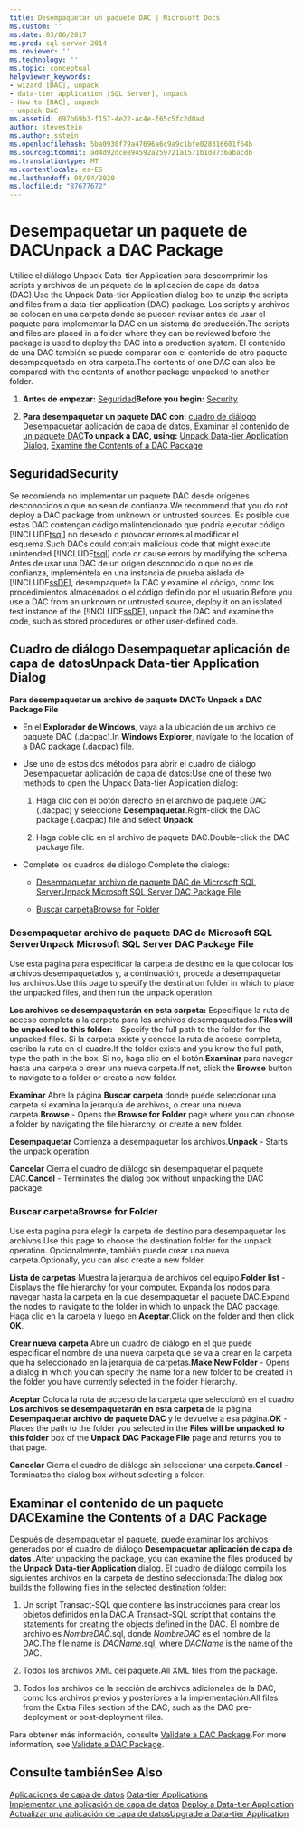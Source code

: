 ```yaml
---
title: Desempaquetar un paquete DAC | Microsoft Docs
ms.custom: ''
ms.date: 03/06/2017
ms.prod: sql-server-2014
ms.reviewer: ''
ms.technology: ''
ms.topic: conceptual
helpviewer_keywords:
- wizard [DAC], unpack
- data-tier application [SQL Server], unpack
- How to [DAC], unpack
- unpack DAC
ms.assetid: 697b69b3-f157-4e22-ac4e-f65c5fc2d0ad
author: stevestein
ms.author: sstein
ms.openlocfilehash: 5ba0930f79a47696a6c9a9c1bfe028316601f64b
ms.sourcegitcommit: ad4d92dce894592a259721a1571b1d8736abacdb
ms.translationtype: MT
ms.contentlocale: es-ES
ms.lasthandoff: 08/04/2020
ms.locfileid: "87677672"
---
```

# <a name="unpack-a-dac-package"></a><span data-ttu-id="fc1a5-102">Desempaquetar un paquete de DAC</span><span class="sxs-lookup"><span data-stu-id="fc1a5-102">Unpack a DAC Package</span></span>
  <span data-ttu-id="fc1a5-103">Utilice el diálogo Unpack Data-tier Application para descomprimir los scripts y archivos de un paquete de la aplicación de capa de datos (DAC).</span><span class="sxs-lookup"><span data-stu-id="fc1a5-103">Use the Unpack Data-tier Application dialog box to unzip the scripts and files from a data-tier application (DAC) package.</span></span> <span data-ttu-id="fc1a5-104">Los scripts y archivos se colocan en una carpeta donde se pueden revisar antes de usar el paquete para implementar la DAC en un sistema de producción.</span><span class="sxs-lookup"><span data-stu-id="fc1a5-104">The scripts and files are placed in a folder where they can be reviewed before the package is used to deploy the DAC into a production system.</span></span> <span data-ttu-id="fc1a5-105">El contenido de una DAC también se puede comparar con el contenido de otro paquete desempaquetado en otra carpeta.</span><span class="sxs-lookup"><span data-stu-id="fc1a5-105">The contents of one DAC can also be compared with the contents of another package unpacked to another folder.</span></span>  
  
1.  <span data-ttu-id="fc1a5-106">**Antes de empezar:**  [Seguridad](#Security)</span><span class="sxs-lookup"><span data-stu-id="fc1a5-106">**Before you begin:**  [Security](#Security)</span></span>  
  
2.  <span data-ttu-id="fc1a5-107">**Para desempaquetar un paquete DAC con:**  [cuadro de diálogo Desempaquetar aplicación de capa de datos](#UnpackDACDial), [Examinar el contenido de un paquete DAC](#ExamDACPack)</span><span class="sxs-lookup"><span data-stu-id="fc1a5-107">**To unpack a DAC, using:**  [Unpack Data-tier Application Dialog](#UnpackDACDial), [Examine the Contents of a DAC Package](#ExamDACPack)</span></span>  
  
##  <a name="security"></a><a name="Security"></a> <span data-ttu-id="fc1a5-108">Seguridad</span><span class="sxs-lookup"><span data-stu-id="fc1a5-108">Security</span></span>  
 <span data-ttu-id="fc1a5-109">Se recomienda no implementar un paquete DAC desde orígenes desconocidos o que no sean de confianza.</span><span class="sxs-lookup"><span data-stu-id="fc1a5-109">We recommend that you do not deploy a DAC package from unknown or untrusted sources.</span></span> <span data-ttu-id="fc1a5-110">Es posible que estas DAC contengan código malintencionado que podría ejecutar código [!INCLUDE[tsql](../../includes/tsql-md.md)] no deseado o provocar errores al modificar el esquema.</span><span class="sxs-lookup"><span data-stu-id="fc1a5-110">Such DACs could contain malicious code that might execute unintended [!INCLUDE[tsql](../../includes/tsql-md.md)] code or cause errors by modifying the schema.</span></span> <span data-ttu-id="fc1a5-111">Antes de usar una DAC de un origen desconocido o que no es de confianza, impleméntela en una instancia de prueba aislada de [!INCLUDE[ssDE](../../includes/ssde-md.md)], desempaquete la DAC y examine el código, como los procedimientos almacenados o el código definido por el usuario.</span><span class="sxs-lookup"><span data-stu-id="fc1a5-111">Before you use a DAC from an unknown or untrusted source, deploy it on an isolated test instance of the [!INCLUDE[ssDE](../../includes/ssde-md.md)], unpack the DAC and examine the code, such as stored procedures or other user-defined code.</span></span>  
  
##  <a name="unpack-data-tier-application-dialog"></a><a name="UnpackDACDial"></a> <span data-ttu-id="fc1a5-112">Cuadro de diálogo Desempaquetar aplicación de capa de datos</span><span class="sxs-lookup"><span data-stu-id="fc1a5-112">Unpack Data-tier Application Dialog</span></span>  
 <span data-ttu-id="fc1a5-113">**Para desempaquetar un archivo de paquete DAC**</span><span class="sxs-lookup"><span data-stu-id="fc1a5-113">**To Unpack a DAC Package File**</span></span>  
  
-   <span data-ttu-id="fc1a5-114">En el **Explorador de Windows**, vaya a la ubicación de un archivo de paquete DAC (.dacpac).</span><span class="sxs-lookup"><span data-stu-id="fc1a5-114">In **Windows Explorer**, navigate to the location of a DAC package (.dacpac) file.</span></span>  
  
-   <span data-ttu-id="fc1a5-115">Use uno de estos dos métodos para abrir el cuadro de diálogo Desempaquetar aplicación de capa de datos:</span><span class="sxs-lookup"><span data-stu-id="fc1a5-115">Use one of these two methods to open the Unpack Data-tier Application dialog:</span></span>  
  
    1.  <span data-ttu-id="fc1a5-116">Haga clic con el botón derecho en el archivo de paquete DAC (.dacpac) y seleccione **Desempaquetar**.</span><span class="sxs-lookup"><span data-stu-id="fc1a5-116">Right-click the DAC package (.dacpac) file and select **Unpack**.</span></span>  
  
    2.  <span data-ttu-id="fc1a5-117">Haga doble clic en el archivo de paquete DAC.</span><span class="sxs-lookup"><span data-stu-id="fc1a5-117">Double-click the DAC package file.</span></span>  
  
-   <span data-ttu-id="fc1a5-118">Complete los cuadros de diálogo:</span><span class="sxs-lookup"><span data-stu-id="fc1a5-118">Complete the dialogs:</span></span>  
  
    -   [<span data-ttu-id="fc1a5-119">Desempaquetar archivo de paquete DAC de Microsoft SQL Server</span><span class="sxs-lookup"><span data-stu-id="fc1a5-119">Unpack Microsoft SQL Server DAC Package File</span></span>](#Unpack)  
  
    -   [<span data-ttu-id="fc1a5-120">Buscar carpeta</span><span class="sxs-lookup"><span data-stu-id="fc1a5-120">Browse for Folder</span></span>](#Browse)  
  
###  <a name="unpack-microsoft-sql-server-dac-package-file"></a><a name="Unpack"></a> <span data-ttu-id="fc1a5-121">Desempaquetar archivo de paquete DAC de Microsoft SQL Server</span><span class="sxs-lookup"><span data-stu-id="fc1a5-121">Unpack Microsoft SQL Server DAC Package File</span></span>  
 <span data-ttu-id="fc1a5-122">Use esta página para especificar la carpeta de destino en la que colocar los archivos desempaquetados y, a continuación, proceda a desempaquetar los archivos.</span><span class="sxs-lookup"><span data-stu-id="fc1a5-122">Use this page to specify the destination folder in which to place the unpacked files, and then run the unpack operation.</span></span>  
  
 <span data-ttu-id="fc1a5-123">**Los archivos se desempaquetarán en esta carpeta:** Especifique la ruta de acceso completa a la carpeta para los archivos desempaquetados.</span><span class="sxs-lookup"><span data-stu-id="fc1a5-123">**Files will be unpacked to this folder:** - Specify the full path to the folder for the unpacked files.</span></span> <span data-ttu-id="fc1a5-124">Si la carpeta existe y conoce la ruta de acceso completa, escriba la ruta en el cuadro.</span><span class="sxs-lookup"><span data-stu-id="fc1a5-124">If the folder exists and you know the full path, type the path in the box.</span></span> <span data-ttu-id="fc1a5-125">Si no, haga clic en el botón **Examinar** para navegar hasta una carpeta o crear una nueva carpeta.</span><span class="sxs-lookup"><span data-stu-id="fc1a5-125">If not, click the **Browse** button to navigate to a folder or create a new folder.</span></span>  
  
 <span data-ttu-id="fc1a5-126">**Examinar** Abre la página **Buscar carpeta** donde puede seleccionar una carpeta si examina la jerarquía de archivos, o crear una nueva carpeta.</span><span class="sxs-lookup"><span data-stu-id="fc1a5-126">**Browse** - Opens the **Browse for Folder** page where you can choose a folder by navigating the file hierarchy, or create a new folder.</span></span>  
  
 <span data-ttu-id="fc1a5-127">**Desempaquetar** Comienza a desempaquetar los archivos.</span><span class="sxs-lookup"><span data-stu-id="fc1a5-127">**Unpack** - Starts the unpack operation.</span></span>  
  
 <span data-ttu-id="fc1a5-128">**Cancelar** Cierra el cuadro de diálogo sin desempaquetar el paquete DAC.</span><span class="sxs-lookup"><span data-stu-id="fc1a5-128">**Cancel** - Terminates the dialog box without unpacking the DAC package.</span></span>  
  
###  <a name="browse-for-folder"></a><a name="Browse"></a> <span data-ttu-id="fc1a5-129">Buscar carpeta</span><span class="sxs-lookup"><span data-stu-id="fc1a5-129">Browse for Folder</span></span>  
 <span data-ttu-id="fc1a5-130">Use esta página para elegir la carpeta de destino para desempaquetar los archivos.</span><span class="sxs-lookup"><span data-stu-id="fc1a5-130">Use this page to choose the destination folder for the unpack operation.</span></span> <span data-ttu-id="fc1a5-131">Opcionalmente, también puede crear una nueva carpeta.</span><span class="sxs-lookup"><span data-stu-id="fc1a5-131">Optionally, you can also create a new folder.</span></span>  
  
 <span data-ttu-id="fc1a5-132">**Lista de carpetas** Muestra la jerarquía de archivos del equipo.</span><span class="sxs-lookup"><span data-stu-id="fc1a5-132">**Folder list** - Displays the file hierarchy for your computer.</span></span> <span data-ttu-id="fc1a5-133">Expanda los nodos para navegar hasta la carpeta en la que desempaquetar el paquete DAC.</span><span class="sxs-lookup"><span data-stu-id="fc1a5-133">Expand the nodes to navigate to the folder in which to unpack the DAC package.</span></span> <span data-ttu-id="fc1a5-134">Haga clic en la carpeta y luego en **Aceptar**.</span><span class="sxs-lookup"><span data-stu-id="fc1a5-134">Click on the folder and then click **OK**.</span></span>  
  
 <span data-ttu-id="fc1a5-135">**Crear nueva carpeta** Abre un cuadro de diálogo en el que puede especificar el nombre de una nueva carpeta que se va a crear en la carpeta que ha seleccionado en la jerarquía de carpetas.</span><span class="sxs-lookup"><span data-stu-id="fc1a5-135">**Make New Folder** - Opens a dialog in which you can specify the name for a new folder to be created in the folder you have currently selected in the folder hierarchy.</span></span>  
  
 <span data-ttu-id="fc1a5-136">**Aceptar** Coloca la ruta de acceso de la carpeta que seleccionó en el cuadro **Los archivos se desempaquetarán en esta carpeta** de la página **Desempaquetar archivo de paquete DAC** y le devuelve a esa página.</span><span class="sxs-lookup"><span data-stu-id="fc1a5-136">**OK** - Places the path to the folder you selected in the **Files will be unpacked to this folder** box of the **Unpack DAC Package File** page and returns you to that page.</span></span>  
  
 <span data-ttu-id="fc1a5-137">**Cancelar** Cierra el cuadro de diálogo sin seleccionar una carpeta.</span><span class="sxs-lookup"><span data-stu-id="fc1a5-137">**Cancel** - Terminates the dialog box without selecting a folder.</span></span>  
  
##  <a name="examine-the-contents-of-a-dac-package"></a><a name="ExamDACPack"></a> <span data-ttu-id="fc1a5-138">Examinar el contenido de un paquete DAC</span><span class="sxs-lookup"><span data-stu-id="fc1a5-138">Examine the Contents of a DAC Package</span></span>  
 <span data-ttu-id="fc1a5-139">Después de desempaquetar el paquete, puede examinar los archivos generados por el cuadro de diálogo **Desempaquetar aplicación de capa de datos** .</span><span class="sxs-lookup"><span data-stu-id="fc1a5-139">After unpacking the package, you can examine the files produced by the **Unpack Data-tier Application** dialog.</span></span> <span data-ttu-id="fc1a5-140">El cuadro de diálogo compila los siguientes archivos en la carpeta de destino seleccionada:</span><span class="sxs-lookup"><span data-stu-id="fc1a5-140">The dialog box builds the following files in the selected destination folder:</span></span>  
  
1.  <span data-ttu-id="fc1a5-141">Un script Transact-SQL que contiene las instrucciones para crear los objetos definidos en la DAC.</span><span class="sxs-lookup"><span data-stu-id="fc1a5-141">A Transact-SQL script that contains the statements for creating the objects defined in the DAC.</span></span> <span data-ttu-id="fc1a5-142">El nombre de archivo es *NombreDAC*.sql, donde *NombreDAC* es el nombre de la DAC.</span><span class="sxs-lookup"><span data-stu-id="fc1a5-142">The file name is *DACName*.sql, where *DACName* is the name of the DAC.</span></span>  
  
2.  <span data-ttu-id="fc1a5-143">Todos los archivos XML del paquete.</span><span class="sxs-lookup"><span data-stu-id="fc1a5-143">All XML files from the package.</span></span>  
  
3.  <span data-ttu-id="fc1a5-144">Todos los archivos de la sección de archivos adicionales de la DAC, como los archivos previos y posteriores a la implementación.</span><span class="sxs-lookup"><span data-stu-id="fc1a5-144">All files from the Extra Files section of the DAC, such as the DAC pre-deployment or post-deployment files.</span></span>  
  
 <span data-ttu-id="fc1a5-145">Para obtener más información, consulte [Validate a DAC Package](validate-a-dac-package.md).</span><span class="sxs-lookup"><span data-stu-id="fc1a5-145">For more information, see [Validate a DAC Package](validate-a-dac-package.md).</span></span>  
  
## <a name="see-also"></a><span data-ttu-id="fc1a5-146">Consulte también</span><span class="sxs-lookup"><span data-stu-id="fc1a5-146">See Also</span></span>  
 <span data-ttu-id="fc1a5-147">[Aplicaciones de capa de datos](data-tier-applications.md) </span><span class="sxs-lookup"><span data-stu-id="fc1a5-147">[Data-tier Applications](data-tier-applications.md) </span></span>  
 <span data-ttu-id="fc1a5-148">[Implementar una aplicación de capa de datos](deploy-a-data-tier-application.md) </span><span class="sxs-lookup"><span data-stu-id="fc1a5-148">[Deploy a Data-tier Application](deploy-a-data-tier-application.md) </span></span>  
 [<span data-ttu-id="fc1a5-149">Actualizar una aplicación de capa de datos</span><span class="sxs-lookup"><span data-stu-id="fc1a5-149">Upgrade a Data-tier Application</span></span>](upgrade-a-data-tier-application.md)  
  
  
